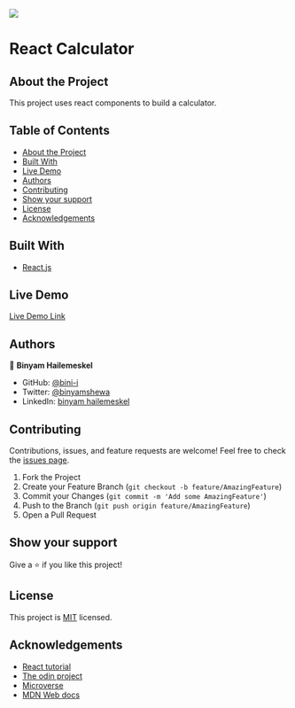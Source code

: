 ![](https://img.shields.io/badge/Microverse-blueviolet)

# React Calculator 

## About the Project

This project uses react components to build a calculator.

## Table of Contents

* [About the Project](#about-the-project)
* [Built With](#built-with)
* [Live Demo](#live-demo)
* [Authors](#authors)
* [Contributing](#contributing)
* [Show your support](#show-your-support)
* [License](#license)
* [Acknowledgements](#acknowledgements)

## Built With

* [React.js](https://reactjs.org/)

## Live Demo

[Live Demo Link](https://react-calculator9.herokuapp.com/)


## Authors

👤 **Binyam Hailemeskel**

- GitHub: [@bini-i](https://github.com/bini-i)
- Twitter: [@binyamshewa](https://twitter.com/binyamshewa)
- LinkedIn: [binyam hailemeskel](https://www.linkedin.com/in/bini-i/)

## Contributing

Contributions, issues, and feature requests are welcome!
Feel free to check the [issues page](../../issues).

1. Fork the Project
2. Create your Feature Branch (`git checkout -b feature/AmazingFeature`)
3. Commit your Changes (`git commit -m 'Add some AmazingFeature'`)
4. Push to the Branch (`git push origin feature/AmazingFeature`)
5. Open a Pull Request


## Show your support

Give a ⭐️ if you like this project!


## License

This project is [MIT](./LICENSE) licensed.


## Acknowledgements
* [React tutorial](https://reactjs.org/tutorial/tutorial.html)
* [The odin project](https://theodinproject.com)
* [Microverse](https://www.microverse.org/)
* [MDN Web docs](https://developer.mozilla.org/)
